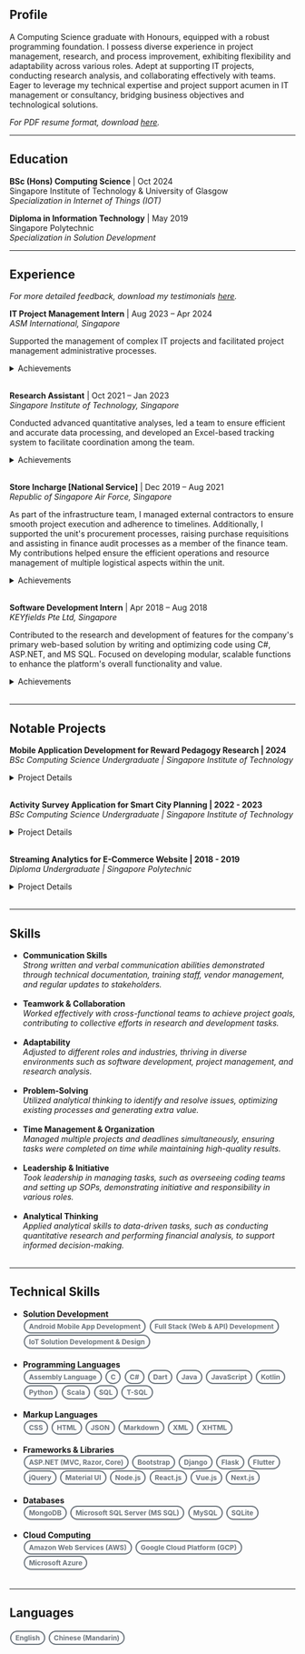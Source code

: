 ## Profile
A Computing Science graduate with Honours, equipped with a robust programming foundation. I possess diverse experience in project management, research, and process improvement, exhibiting flexibility and adaptability across various roles. Adept at supporting IT projects, conducting research analysis, and collaborating effectively with teams. Eager to leverage my technical expertise and project support acumen in IT management or consultancy, bridging business objectives and technological solutions.

*For PDF resume format, download [here](./assets/files/KohDingYuan_Resume.pdf).*

<style>
	.pill-badge {
		margin: 0.1em 0.1em;
		display: inline-block;
		padding: 0.25em 0.6em;
		font-size: 0.75rem;
		font-weight: 700;
		border-radius: 5rem;
		text-align: center;
		vertical-align: baseline;
		white-space: nowrap;
		color: #fff;
		background-color: #6c757d;
	}

	.pill-badge-outline {
		margin: 0.1em 0.1em;
		display: inline-block;
		padding: 0.25em 0.6em;
		font-size: 0.75rem;
		font-weight: 700;
		border-radius: 5rem;
		text-align: center;
		vertical-align: baseline;
		white-space: nowrap;
		color: #6c757d;
		border: 2px solid #6c757d;
		background-color: transparent;
	}
</style>

---

## Education
**BSc (Hons) Computing Science** | Oct 2024  
  Singapore Institute of Technology & University of Glasgow  
  *Specialization in Internet of Things (IOT)*


**Diploma in Information Technology** | May 2019  
  Singapore Polytechnic  
  *Specialization in Solution Development*

---

## Experience

*For more detailed feedback, download my testimonials [here](./assets/files/KohDingYuan_Testimonials.pdf).*

**IT Project Management Intern** | Aug 2023 – Apr 2024  
  *ASM International, Singapore*  

  Supported the management of complex IT projects and facilitated project management administrative processes.  

  <details>
    <summary>Achievements</summary>

    <strong>Project Panaya</strong>
	<ul>
	  <li>Coordinated with Panaya's support team to ensure a smooth onboarding process for the company's adoption of Panaya's SAP Testing solution.</li>
	  <li>Standardised internal processes and developed documentation to streamline the integration and usage of Panaya's solution within the company.</li>
	  <li>Provided technical support for the implementation of Panaya's solution.</li>
	  <li>Conducted staff training sessions for Panaya’s SAP Testing.</li>
	</ul>

    <strong>Project Variant Configurator (VC) Phase 2</strong>
	<ul>
	  <li>Supported the System Integration Test, User Acceptance Test, and Go-Live phases, ensuring seamless onsite collaboration.</li>
	  <li>Documented handover processes to facilitate knowledge transfer.</li>
	  <li>Created and migrated test cases from existing systems and user requirements to Panaya's SAP Testing solution.</li>
	</ul>

    <strong>Project TRANS4M</strong>
	<ul>
	  <li>Assisted with administrative tasks and logistics management.</li>
	  <li>Documented handover processes to support project transition.</li>
	  <li>Supported the migration of test cases from existing systems and user requirements to Panaya's SAP Testing solution.</li>
	</ul>
  </details><br>

**Research Assistant** | Oct 2021 – Jan 2023  
  *Singapore Institute of Technology, Singapore*

  Conducted advanced quantitative analyses, led a team to ensure efficient and accurate data processing, and developed an Excel-based tracking system to facilitate coordination among the team.

  <details>
    <summary>Achievements</summary>

    <strong>Project Blended Design and Critical Thinking</strong>
    <ul>
      <li>Assisted in a large-scale SIT ALIGN funded project aimed at developing critical thinking skills in undergraduates across multiple programmes in SIT.</li>
      <li>Performed lesson observations and conducted comprehensive literature reviews.</li>
      <li>Encoded data from lesson observations for subsequent processing and analysis.</li>
    </ul>
  </details><br>

**Store Incharge [National Service]** | Dec 2019 – Aug 2021  
  *Republic of Singapore Air Force, Singapore*

  As part of the infrastructure team, I managed external contractors to ensure smooth project execution and adherence to timelines. Additionally, I supported the unit's procurement processes, raising purchase requisitions and assisting in finance audit processes as a member of the finance team. My contributions helped ensure the efficient operations and resource management of multiple logistical aspects within the unit.

  <details>
    <summary>Achievements</summary>
  
    <strong>Budget Planning</strong>
    <ul>
      <li>Assisted in annual budget planning by analyzing three years of expense data to improve forecasting accuracy for the FY21/22 budget.</li>
      <li>Leveraged historical data and quarter-on-quarter analysis to forecast budgets amid the COVID-19 transition period.</li>
      <li>Applied manual analysis methods, including linear regression and moving averages, to identify financial trends and improve budget accuracy.</li>
      <li>Enhanced forecasting precision by breaking down expenses into subcategories and analyzing each independently.</li>
    </ul>
  
    <strong>Infrastructural Improvements</strong>
    <ul>
      <li>Prepared clearance forms to facilitate contractor work, ensuring compliance with regulations and streamlining workflows.</li>
      <li>Oversaw contractors and tracked major infrastructure projects such as anti-slip tile installations, energy-efficient LED upgrades, and comprehensive toilet renovations.</li>
      <li>Coordinated routine contractor services like tank inspections and pest control, ensuring adherence to schedules and quality standards.</li>
    </ul>
  
    <strong>National Day Parade 2020</strong>
    <ul>
      <li>Contributed to the management of bus dispatching for parade participants, ensuring timely and efficient transport.</li>
      <li>Identified communication gaps and logistical inefficiencies during the event, leading to process improvements.</li>
      <li>Developed a Telegram chatbot to streamline on-site communication, enabling real-time access to relevant data and improving information availability.</li>
      <li>Enhanced the efficiency and accuracy of logistics coordination, resulting in smoother operations and setting a new communication standard for large-scale events.</li>
    </ul>
  </details><br>

**Software Development Intern** | Apr 2018 – Aug 2018  
  *KEYfields Pte Ltd, Singapore*  

  Contributed to the research and development of features for the company's primary web-based solution by writing and optimizing code using C#, ASP.NET, and MS SQL. Focused on developing modular, scalable functions to enhance the platform's overall functionality and value.

  <details>
    <summary>Achievements</summary>
  
    <strong>Route Optimization Algorithm</strong>
    <ul>
      <li>Developed a route optimization algorithm leveraging Dijkstra's Algorithm and the Google Maps API's live data, addressing a critical client need and   enhancing the company's offerings.</li>
      <li>The algorithm incorporated route planning and optimization features to solve the Travelling Salesman Problem, improving service capabilities and   efficiency.</li>
      <li>The solution helped retain a client who was considering switching to a competitor due to the lack of such features, boosting client satisfaction and   long-term business retention.</li>
    </ul>
  
    <strong>National Trade Platform (NTP)</strong>
    <ul>
      <li>Developed API functions and data transformation processes with Singapore Customs and Accenture to integrate the company's solution with the National   Trade Platform.</li>
      <li>The integration ensured the solution met regulatory requirements, enabling clients to access government services and remain compliant.</li>
      <li>The NTP integration improved the company's competitiveness by offering government-compliant services, increasing the platform's value and appeal to   clients requiring such services.</li>
    </ul>

    <strong>Brute Force Attack Detection</strong>
    <ul>
      <li>Discovered a significant performance drop in the company's SQL server and investigated the database logs, identifying unusual activity from an IP   address in a country without registered clients.</li>
      <li>Recognized this anomaly as a potential brute force attack, promptly reporting the findings and recommending actions to improve database security.</li>
      <li>The recommendations resulted in measures taken to enhance protection against attacks, ensuring data security.</li>
    </ul>
  
    <strong>Backup Checker</strong>
    <ul>
      <li>Developed a console app to automate backup file monitoring and anomaly detection, streamlining the identification of discrepancies and improving data   integrity management.</li>
    </ul>
  
    <strong>Memory Leak Identification</strong>
    <ul>
      <li>Assisted in identifying and resolving a misdiagnosed memory shortage issue by hypothesizing a memory leak, rather than the lack of memory.</li>
      <li>Investigated and identified multiple unclosed database connections due to poor coding practices, which were fixed, improving system performance and   saving unnecessary hardware upgrades.</li>
    </ul>
  </details><br>

---

## Notable Projects

**Mobile Application Development for Reward Pedagogy Research | 2024**  
  *BSc Computing Science Undergraduate | Singapore Institute of Technology*  
  <details>
    <summary>Project Details</summary>
	<br>

    <strong>Client</strong>: Prof. Peter C Y Yau (University of Glasgow)

    <img src="./assets/images/uni_capstone_interface.png" alt="Uni Capstone Front End Interface" />

    <p>Developed a comprehensive full-stack mobile application independently to support reward-based systems in education, aimed at boosting student motivation and engagement. The solution features dedicated portals for teachers, parents, and students, enabling task and reward management using stars, hearts, and diamonds. Parents can assign tasks and rewards, while children track progress and redeem rewards, fostering an engaging and interactive learning environment.<br><br>Built using React Native or Flutter, the app provides a seamless user experience, supported by a robust and scalable backend, showcasing the versatility and technical expertise applied in every aspect of the project.</p>
    
	<details>
	  <summary>Technical Details</summary>
	  <br>

      <h3>Tech Stack</h3>
      <ul>
	    <li><strong>Front End (Android Mobile)</strong>: Flutter, Dart, Material UI</li>
	    <li><strong>Back End (API Server)</strong>: Django, Python</li>
	    <li><strong>Database</strong>: MySQL</li>
	  </ul>

      <h3>Solution Architecture</h3>

	  <img src="./assets/images/uni_capstone_arch.png" alt="Uni Capstone Architecture Design" />
	  <img src="./assets/images/uni_capstone_arch_indepth.png" alt="Uni Capstone Architecture Design Indepth" />

      <br>
      <p>The architecture uses a REST API for clear separation of concerns and modularity, essential for scalable and maintainable application development. The mobile app frontend is created with Flutter, while the backend API server is built using Django. This design enables independent operation of the frontend and backend, making updates and maintenance easier. Django functions solely as an API server handling requests and responses.<br><br>This improves the system's effectiveness by offloading data processing and business logic to the backend. The backend server interacts with a MySQL database, serving as the centralized data storage for the application. Using RESTful APIs ensures that communication between the frontend and backend is stateless, standardized, and easily scalable, enabling seamless handling of high loads and multiple client requests.<br><br>This architectural design supports flexibility by allowing independent development and scaling of the frontend while maintaining consistent and efficient communication through RESTful APIs.</p>
    </details>
  </details><br>

**Activity Survey Application for Smart City Planning | 2022 - 2023**  
  *BSc Computing Science Undergraduate | Singapore Institute of Technology*  
  <details>
    <summary>Project Details</summary>
  
    <strong>Client</strong>: Nippon Koei Co., Ltd.
  
    <img src="./assets/images/uni_teamproj_mobile.png" alt="Uni Team Project Front End Interface" />
    <img src="./assets/images/uni_teamproj_dashboard.png" alt="Uni Team Project Back End Interface" />

    <p>For this project, I was responsible for the technical leadership of a 10-person team in the development of a cross-platform mobile application intended to simplify the travel survey process, aligned with the requirements specified by our client, Nippon Koei Co., Ltd. The mobile application was designed to collect GPS and Bluetooth connection logs, facilitating more convenient data sharing by respondents through a web-based questionnaire. By replacing the traditional door-to-door survey method, our solution enables more accurate and efficient data collection.<br><br>I also oversaw the integration of a web-based dashboard that allows administrators to manage surveys, accounts, and conduct data analysis. This dashboard interfaces with the mobile application via a Web API and supports cloud-based data storage. The project's ultimate objective was to streamline the travel survey process, enhance the user experience, and contribute valuable data to support urban redevelopment and transportation improvement initiatives.</p>

    <details>
	  <summary>Technical Details</summary>

      <h3>Tech Stack</h3>
	  <ul>
	    <li><strong>Front End (Mobile)</strong>: React Native, Node.js</li>
	    <li><strong>Front End (Dashboard)</strong>: React.js, Node.js</li>
	    <li><strong>Back End (API Server)</strong>: C#, ASP.Net</li>
	    <li><strong>Database</strong>: MS SQL</li>
	  </ul>

      <h3>Solution Architecture</h3>
	  <img src="./assets/images/uni_teamproj_arch.png" alt="Uni Team Project Architecture Design" />
      <br>

      <p>The solution architecture integrates a mobile application, a web-based dashboard, and a backend database to streamline the travel survey process. The mobile app enables users to track travel data via GPS, complete dynamically generated surveys, and store local data temporarily for offline access. It also includes features like reward points redemption to incentivize participation.<br><br>The web dashboard provides staff with tools for data analysis, survey and account management, and a geographical information display. It serves as the interface between the mobile app and the backend, hosting APIs for seamless data transmission. The backend database, hosted on AWS using Amazon RDS and Microsoft SQL Server, securely stores and organizes collected user data, ensuring administrators can maintain and manage the system effectively.</p>
    </details>
  </details><br>

**Streaming Analytics for E-Commerce Website | 2018 - 2019**  
  *Diploma Undergraduate | Singapore Polytechnic*  
  <details>
    <summary>Project Details</summary>
  
    <strong>Client</strong>: Singapore Polytechnic
    
    <img src="./assets/images/poly_fyp_arch.png" alt="Poly SDP Architecture Design" />
  
    <h3>Tech Stack</h3>
    <ul>
      <li>Scala, MySQL, Wordpress</li>
    </ul>
  	
    <p>Development of a real-time machine learning algorithm tailored for streaming analytics in an e-commerce context. The project focused on capturing live user inputs from the website to train a recommendation model using the Alternating Least Squares (ALS) method. This approach enabled the system to dynamically identify and suggest relevant products to users based on their behavior and preferences.<br><br>My primary responsibility was writing the code for the machine learning algorithm, ensuring its efficiency and seamless integration into the live environment.</p>
  </details><br>

---

## Skills
- **Communication Skills**<br>
  *Strong written and verbal communication abilities demonstrated through technical documentation, training staff, vendor management, and regular updates to stakeholders.*
  <br><br>
- **Teamwork & Collaboration**<br>
  *Worked effectively with cross-functional teams to achieve project goals, contributing to collective efforts in research and development tasks.*
  <br><br>
- **Adaptability**<br>
  *Adjusted to different roles and industries, thriving in diverse environments such as software development, project management, and research analysis.*
  <br><br>
- **Problem-Solving**<br>
  *Utilized analytical thinking to identify and resolve issues, optimizing existing processes and generating extra value.*
  <br><br>
- **Time Management & Organization**<br>
  *Managed multiple projects and deadlines simultaneously, ensuring tasks were completed on time while maintaining high-quality results.*
  <br><br>
- **Leadership & Initiative**<br>
  *Took leadership in managing tasks, such as overseeing coding teams and setting up SOPs, demonstrating initiative and responsibility in various roles.*
  <br><br>
- **Analytical Thinking**<br>
  *Applied analytical skills to data-driven tasks, such as conducting quantitative research and performing financial analysis, to support informed decision-making.*
  <br><br>

---

## Technical Skills
- **Solution Development** <br>
  <span class="pill-badge-outline">Android Mobile App Development</span>
  <span class="pill-badge-outline">Full Stack (Web & API) Development</span>
  <span class="pill-badge-outline">IoT Solution Development & Design </span>
  <br><br>
- **Programming Languages**<br>
  <span class="pill-badge-outline">Assembly Language</span>
  <span class="pill-badge-outline">C</span>
  <span class="pill-badge-outline">C#</span>
  <span class="pill-badge-outline">Dart</span>
  <span class="pill-badge-outline">Java</span>
  <span class="pill-badge-outline">JavaScript</span>
  <span class="pill-badge-outline">Kotlin</span>
  <span class="pill-badge-outline">Python</span>
  <span class="pill-badge-outline">Scala</span>
  <span class="pill-badge-outline">SQL</span>
  <span class="pill-badge-outline">T-SQL</span>
  <br><br>
- **Markup Languages**<br>
  <span class="pill-badge-outline">CSS</span>
  <span class="pill-badge-outline">HTML</span>
  <span class="pill-badge-outline">JSON</span>
  <span class="pill-badge-outline">Markdown</span>
  <span class="pill-badge-outline">XML</span>
  <span class="pill-badge-outline">XHTML</span>
  <br><br>
- **Frameworks & Libraries**<br>
  <span class="pill-badge-outline">ASP.NET (MVC, Razor, Core)</span>
  <span class="pill-badge-outline">Bootstrap</span>
  <span class="pill-badge-outline">Django</span>
  <span class="pill-badge-outline">Flask</span>
  <span class="pill-badge-outline">Flutter</span>
  <span class="pill-badge-outline">jQuery</span>
  <span class="pill-badge-outline">Material UI</span>
  <span class="pill-badge-outline">Node.js</span>
  <span class="pill-badge-outline">React.js</span>
  <span class="pill-badge-outline">Vue.js</span>
  <span class="pill-badge-outline">Next.js</span>
  <br><br>
- **Databases**<br>
  <span class="pill-badge-outline">MongoDB</span>
  <span class="pill-badge-outline">Microsoft SQL Server (MS SQL)</span>
  <span class="pill-badge-outline">MySQL</span>
  <span class="pill-badge-outline">SQLite</span>
  <br><br>
- **Cloud Computing**<br>
  <span class="pill-badge-outline">Amazon Web Services (AWS)</span>
  <span class="pill-badge-outline">Google Cloud Platform (GCP)</span>
  <span class="pill-badge-outline">Microsoft Azure</span>
  <br><br>

---

## Languages
<span class="pill-badge-outline">English</span>
<span class="pill-badge-outline">Chinese (Mandarin)</span>